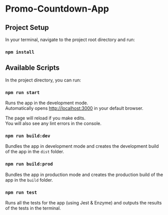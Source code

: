 # Promo-Countdown-App

## Project Setup

In your terminal, navigate to the project root directory and run:

### `npm install`

## Available Scripts

In the project directory, you can run:

### `npm run start`

Runs the app in the development mode.<br>
Automatically opens [http://localhost:3000](http://localhost:3000) in your default browser.

The page will reload if you make edits.<br>
You will also see any lint errors in the console.

### `npm run build:dev`

Bundles the app in development mode and creates the development build of the app in the `dist` folder.

### `npm run build:prod`

Bundles the app in production mode and creates the production build of the app in the `build` folder.

### `npm run test`

Runs all the tests for the app (using Jest & Enzyme) and outputs the results of the tests in the terminal.
